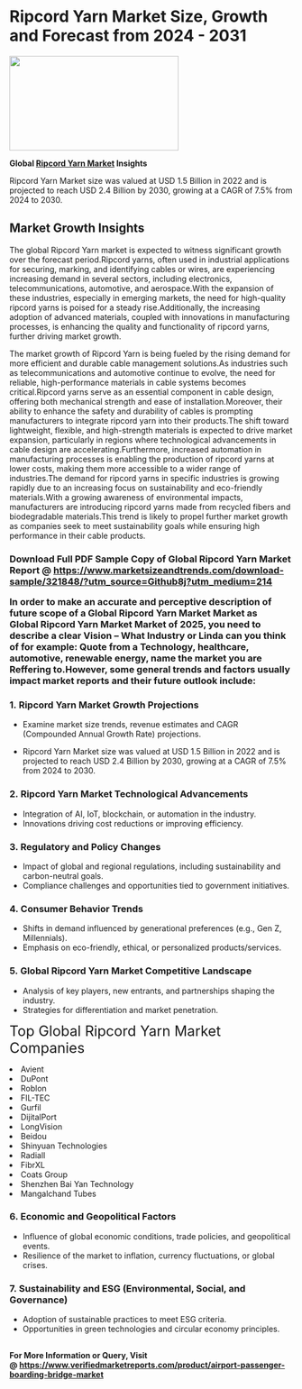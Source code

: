 <H1>Ripcord Yarn Market Size, Growth and Forecast from 2024 - 2031</H1><img class="aligncenter size-medium wp-image-584254" src="https://thirdeyenews.in/wp-content/uploads/2024/09/Global-Market-Research-300x168.jpeg" alt="" width="300" height="168" /><p><strong>Global&nbsp;<a href="https://www.marketsizeandtrends.com/download-sample/321848/?utm_source=Github8j?utm_medium=214">Ripcord Yarn Market</a> Insights</strong></p><p>Ripcord Yarn Market size was valued at USD 1.5 Billion in 2022 and is projected to reach USD 2.4 Billion by 2030, growing at a CAGR of 7.5% from 2024 to 2030.</p><p><h2>Market Growth Insights</h2> <p>The global Ripcord Yarn market is expected to witness significant growth over the forecast period.Ripcord yarns, often used in industrial applications for securing, marking, and identifying cables or wires, are experiencing increasing demand in several sectors, including electronics, telecommunications, automotive, and aerospace.With the expansion of these industries, especially in emerging markets, the need for high-quality ripcord yarns is poised for a steady rise.Additionally, the increasing adoption of advanced materials, coupled with innovations in manufacturing processes, is enhancing the quality and functionality of ripcord yarns, further driving market growth.</p> <p>The market growth of Ripcord Yarn is being fueled by the rising demand for more efficient and durable cable management solutions.As industries such as telecommunications and automotive continue to evolve, the need for reliable, high-performance materials in cable systems becomes critical.Ripcord yarns serve as an essential component in cable design, offering both mechanical strength and ease of installation.Moreover, their ability to enhance the safety and durability of cables is prompting manufacturers to integrate ripcord yarn into their products.The shift toward lightweight, flexible, and high-strength materials is expected to drive market expansion, particularly in regions where technological advancements in cable design are accelerating.Furthermore, increased automation in manufacturing processes is enabling the production of ripcord yarns at lower costs, making them more accessible to a wider range of industries.The demand for ripcord yarns in specific industries is growing rapidly due to an increasing focus on sustainability and eco-friendly materials.With a growing awareness of environmental impacts, manufacturers are introducing ripcord yarns made from recycled fibers and biodegradable materials.This trend is likely to propel further market growth as companies seek to meet sustainability goals while ensuring high performance in their cable products.<h3></p><p><span class=""><strong>Download Full PDF Sample Copy of Global Ripcord Yarn Market Report</strong> @ <a href="https://www.marketsizeandtrends.com/download-sample/321848/?utm_source=Github8j?utm_medium=214" target="_blank">https://www.marketsizeandtrends.com/download-sample/321848/?utm_source=Github8j?utm_medium=214</a></span></p><p>In order to make an accurate and perceptive description of future scope of a Global&nbsp;Ripcord Yarn Market Market as Global&nbsp;Ripcord Yarn Market Market of 2025, you need to describe a clear Vision &ndash; What Industry or Linda can you think of for example: Quote from a Technology, healthcare, automotive, renewable energy, name the market you are Reffering to.However, some general trends and factors usually impact market reports and their future outlook include:</p><h3>1.&nbsp;<strong>Ripcord Yarn Market Growth Projections</strong></h3><ul><li>Examine market size trends, revenue estimates and CAGR (Compounded Annual Growth Rate) projections.</li><li><p>Ripcord Yarn Market size was valued at USD 1.5 Billion in 2022 and is projected to reach USD 2.4 Billion by 2030, growing at a CAGR of 7.5% from 2024 to 2030.</p></li></ul><h3>2.&nbsp;<strong>Ripcord Yarn Market Technological Advancements</strong></h3><ul><li>Integration of AI, IoT, blockchain, or automation in the industry.</li><li>Innovations driving cost reductions or improving efficiency.</li></ul><h3>3.&nbsp;<strong>Regulatory and Policy Changes</strong></h3><ul><li>Impact of global and regional regulations, including sustainability and carbon-neutral goals.</li><li>Compliance challenges and opportunities tied to government initiatives.</li></ul><h3>4.&nbsp;<strong>Consumer Behavior Trends</strong></h3><ul><li>Shifts in demand influenced by generational preferences (e.g., Gen Z, Millennials).</li><li>Emphasis on eco-friendly, ethical, or personalized products/services.</li></ul><h3>5.&nbsp;<strong>Global Ripcord Yarn Market Competitive Landscape</strong></h3><ul><li>Analysis of key players, new entrants, and partnerships shaping the industry.</li><li>Strategies for differentiation and market penetration.</li></ul><p data-pm-slice="1 1 []"><span style="color: inherit; font-family: inherit; font-size: 25px;">Top Global Ripcord Yarn Market Companies</span></p><div class="" data-test-id=""><p><li>Avient</li><li> DuPont</li><li> Roblon</li><li> FIL-TEC</li><li> Gurfil</li><li> DijitalPort</li><li> LongVision</li><li> Beidou</li><li> Shinyuan Technologies</li><li> Radiall</li><li> FibrXL</li><li> Coats Group</li><li> Shenzhen Bai Yan Technology</li><li> Mangalchand Tubes</li></p></div><h3>6.&nbsp;<strong>Economic and Geopolitical Factors</strong></h3><ul><li>Influence of global economic conditions, trade policies, and geopolitical events.</li><li>Resilience of the market to inflation, currency fluctuations, or global crises.</li></ul><h3>7.&nbsp;<strong>Sustainability and ESG (Environmental, Social, and Governance)</strong></h3><ul><li>Adoption of sustainable practices to meet ESG criteria.</li><li>Opportunities in green technologies and circular economy principles.</li></ul><h2><strong style="font-size: 14px;">For More Information or Query, Visit @&nbsp;</strong><a style="background-color: #ffffff; font-size: 14px;" href="https://www.marketsizeandtrends.com/report/ripcord-yarn-market/" target="_blank">https://www.verifiedmarketreports.com/product/airport-passenger-boarding-bridge-market</a></h2>
